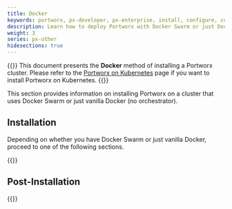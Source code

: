 ```yaml
---
title: Docker
keywords: portworx, px-developer, px-enterprise, install, configure, container, storage, add nodes
description: Learn how to deploy Portworx with Docker Swarm or just Docker without any orchestrator
weight: 3
series: px-other
hidesections: true
---
```


{{<info>}}
This document presents the **Docker** method of installing a Portworx cluster. Please refer to the [Portworx on Kubernetes](/portworx-install-with-kubernetes/) page if you want to install Portworx on Kubernetes.
{{</info>}}

This section provides information on installing Portworx on a cluster that uses Docker Swarm or just vanilla Docker (no orchestrator).

## Installation

Depending on whether you have Docker Swarm or just vanilla Docker, proceed to one of the following sections.

{{<homelist series="px-docker-install">}}

## Post-Installation

{{<homelist series="px-docker-post-install">}}
